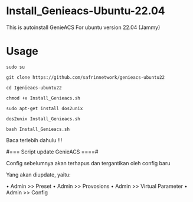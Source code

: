 # Install_Genieacs-Ubuntu-22.04
This is autoinstall GenieACS For ubuntu version 22.04 (Jammy)

# Usage
```
sudo su
```
```
git clone https://github.com/safrinnetwork/genieacs-ubuntu22
```
```
cd Igenieacs-ubuntu22
```
```
chmod +x Install_Genieacs.sh
```
```
sudo apt-get install dos2unix
```
```
dos2unix Install_Genieacs.sh
```
```
bash Install_Genieacs.sh
```
Baca terlebih dahulu !!!

#=== Script update GenieACS ====#

Config sebelumnya akan terhapus dan tergantikan oleh config baru

Yang akan diupdate, yaitu:

• Admin >> Preset
• Admin >> Provosions
• Admin >> Virtual Parameter
• Admin >> Config

